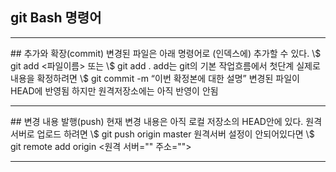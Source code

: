 ## git Bash 명령어  
<hr/>
## 추가와 확장(commit)  
변경된 파일은 아래 명령어로 (인덱스에) 추가할 수 있다.  
\$ git add <파일이름> 또는 \$ git add .  
add는 git의 기본 작업흐름에서 첫단계 실제로 내용을 확정하려면   
\$ git commit -m “이번 확정본에 대한 설명”  
변경된 파일이 HEAD에 반영됨 하지만 원격저장소에는 아직 반영이 안됨  
<hr/>
## 변경 내용 발행(push)  
현재 변경 내용은 아직 로컬 저장소의 HEAD안에 있다.  
원격 서버로 업로드 하려면  
\$ git push origin master  
원격서버 설정이 안되어있다면  
\$ git remote add origin <원격 서버="" 주소="">  
<hr/>
